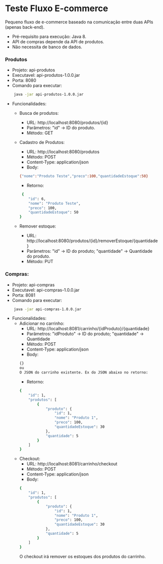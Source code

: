 # Teste Fluxo E-commerce

Pequeno fluxo de e-commerce baseado na comunicação entre duas APIs (apenas back-end).

- Pré-requisito para execução: Java 8.
- API de compras depende da API de produtos.
- Não necessita de banco de dados. 

### Produtos
- Projeto: api-produtos
- Executavel: api-produtos-1.0.0.jar
- Porta: 8080
- Comando para executar: 
```sh
    java -jar api-produtos-1.0.0.jar
```
- Funcionalidades:
    - Busca de produtos:
        - URL: http://localhost:8080/produtos/{id}
        - Parâmetros: "id" -> ID do produto.
        - Método: GET
        
    - Cadastro de Produtos: 
        - URL: http://localhost:8080/produtos
        - Método: POST
        - Content-Type: application/json
        - Body:
        ```sh
        {"nome":"Produto Teste","preco":100,"quantidadeEstoque":50}
        ```
        - Retorno: 
        ```sh
         {
            "id": 6,
            "nome": "Produto Teste",
            "preco": 100,
            "quantidadeEstoque": 50
        }
        ```
    
    - Remover estoque:
        - URL: http://localhost:8080/produtos/{id}/removerEstoque/{quantidade}
        - Parâmetros: "id" -> ID do produto; "quantidade" -> Quantidade do produto.
        - Método: PUT
        
### Compras: 
- Projeto: api-compras
- Executavel: api-compras-1.0.0.jar
- Porta: 8081
- Comando para executar: 
```sh
    java -jar api-compras-1.0.0.jar
```
- Funcionalidades:
    - Adicionar no carrinho: 
        - URL: http://localhost:8081/carrinho/{idProduto}/{quantidade}
        - Parâmetros: "idProduto" -> ID do produto; "quantidade" -> Quantidade
        - Método: POST
        - Content-Type: application/json
        - Body:
        ```sh
        {}
        ou
        O JSON do carrinho existente. Ex do JSON abaixo no retorno:
        ```
        - Retorno: 
        ```sh
        {
            "id": 1,
            "produtos": [
                {
                    "produto": {
                        "id": 1,
                        "nome": "Produto 1",
                        "preco": 100,
                        "quantidadeEstoque": 30
                    },
                    "quantidade": 5
                }
            ]
        }
        ```
    - Checkout: 
        - URL: http://localhost:8081/carrinho/checkout
        - Método: POST
        - Content-Type: application/json
        - Body:
        ```sh
        {
            "id": 1,
            "produtos": [
                {
                    "produto": {
                        "id": 1,
                        "nome": "Produto 1",
                        "preco": 100,
                        "quantidadeEstoque": 30
                    },
                    "quantidade": 5
                }
            ]
        }
        ```
        O checkout irá remover os estoques dos produtos do carrinho.

